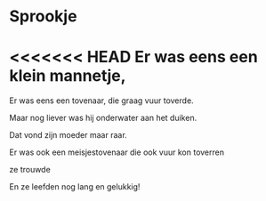 # Sprookje

<<<<<<< HEAD
Er was eens
een klein mannetje,
=======
Er was eens een tovenaar, die graag vuur toverde.

Maar nog liever was hij onderwater aan het duiken.

Dat vond zijn moeder maar raar.

Er was ook een meisjestovenaar die ook vuur kon toverren

ze trouwde

En ze leefden nog lang en gelukkig!
